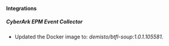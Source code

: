 
#### Integrations

##### CyberArk EPM Event Collector

- Updated the Docker image to: *demisto/btfl-soup:1.0.1.105581*.
